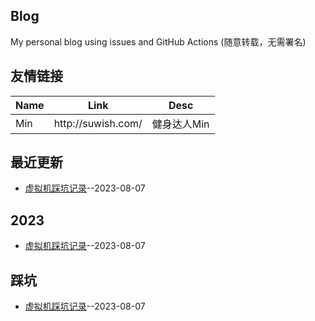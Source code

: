 ## Blog
My personal blog using issues and GitHub Actions (随意转载，无需署名)

## 友情链接
<table>
<thead>
<tr>
<th>Name</th>
<th>Link</th>
<th>Desc</th>
</tr>
</thead>
<tbody>
<tr>
<td>Min</td>
<td>http://suwish.com/</td>
<td>健身达人Min</td>
</tr>
</tbody>
</table>

## 最近更新
- [虚拟机踩坑记录](https://github.com/harahi/blog/issues/3)--2023-08-07
## 2023
- [虚拟机踩坑记录](https://github.com/harahi/blog/issues/3)--2023-08-07
## 踩坑
- [虚拟机踩坑记录](https://github.com/harahi/blog/issues/3)--2023-08-07

